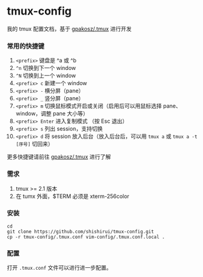 # tmux-config

我的 tmux 配置文档，基于 [gpakosz/.tmux](https://github.com/gpakosz/.tmux)  进行开发

### 常用的快捷键

1. `<prefix>` 键盘是 ^a 或 ^b
1. `^n` 切换到下一个 window
1. `^N` 切换到上一个 window
1. `<prefix> c` 新建一个 window
1. `<prefix> -` 横分屏（pane）
1. `<prefix> _` 竖分屏（pane）
1. `<prefix> m` 切换鼠标模式开启或关闭（启用后可以用鼠标选择 pane、window，调整 pane 大小等）
1. `<prefix> Enter` 进入复制模式 （按 Esc 退出）
1. `<prefix> s` 列出 session，支持切换
1. `<prefix> d` 将 session 放入后台（放入后台后，可以用 `tmux a` 或 `tmux a -t [序号]` 切回来）


更多快捷键请前往 [gpakosz/.tmux](https://github.com/gpakosz/.tmux) 进行了解

### 需求

1. tmux >= 2.1 版本
1. 在 tumx 外面，$TERM 必须是 xterm-256color

### 安装

    cd
    git clone https://github.com/shishirui/tmux-config.git
    cp -r tmux-config/.tmux.conf vim-config/.tmux.conf.local .

### 配置

打开 `.tmux.conf` 文件可以进行进一步配置。
